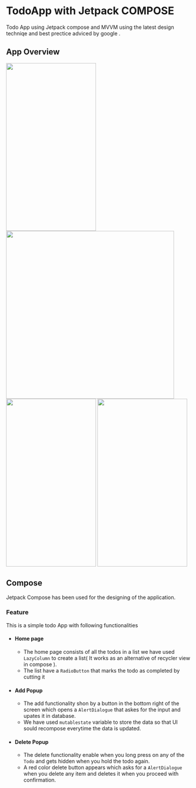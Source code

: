 # TodoApp with Jetpack COMPOSE
Todo App using Jetpack compose and MVVM using the latest design techniqe and best prectice adviced by google .

## App Overview 
<img src = "https://github.com/Suryanshu-rana/TodoApp/assets/61387349/ca4a9aba-7e5c-4069-8449-a2928df6eaa8" width ="244" height ="456">
<img src= "https://github.com/Suryanshu-rana/TodoApp/assets/61387349/d493ba11-7e78-4780-9e21-0d3ce2df871f" widht = "244" height ="456">
<img src = "https://github.com/Suryanshu-rana/TodoApp/assets/61387349/21926adb-8bd0-4a92-a3eb-0137900968a1" width = "244" height ="456">
<img src = "https://github.com/Suryanshu-rana/TodoApp/assets/61387349/5da62335-bc7e-4093-99b5-4a11aa5d8136" width = "244" height ="456">

## Compose
Jetpack Compose has been used for the designing of the application.
### Feature
This is a simple todo App with following functionalities
* #### Home page
  * The home page consists of all the todos in a list we have used `LazyColumn` to create a list( It works as an alternative of recycler view in compose ).
  * The list have a `RadioButton` that marks the todo as completed by cutting it
* #### Add Popup
  * The add functionality shon by a button in the bottom right of the screen which opens a `AlertDialogue` that askes for the input and upates it in database.
  * We have used `mutablestate` variable to store the data so that UI sould recompose everytime the data is updated.
* #### Delete Popup
  * The delete functionality enable when you long press on any of the `Todo` and gets hidden when you hold the todo again.
  * A red color delete button appears which asks for a `AlertDialogue` when you delete any item and deletes it when you proceed with confirmation.
